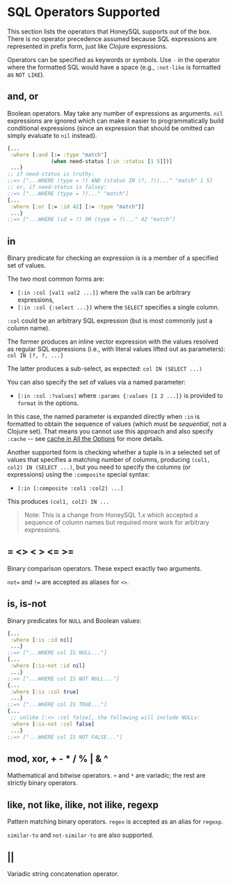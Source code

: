 # SQL Operators Supported

This section lists the operators that HoneySQL supports
out of the box. There is no operator precedence assumed
because SQL expressions are represented in prefix form,
just like Clojure expressions.

Operators can be specified as keywords or symbols. Use
`-` in the operator where the formatted SQL would have
a space (e.g., `:not-like` is formatted as `NOT LIKE`).

## and, or

Boolean operators. May take any number of expressions
as arguments. `nil` expressions are ignored which can
make it easier to programmatically build conditional
expressions (since an expression that should be omitted
can simply evaluate to `nil` instead).

```clojure
{...
 :where [:and [:= :type "match"]
              (when need-status [:in :status [1 5]])]
 ...}
;; if need-status is truthy:
;;=> ["...WHERE (type = ?) AND (status IN (?, ?))..." "match" 1 5]
;; or, if need-status is falsey:
;;=> ["...WHERE (type = ?)..." "match"]
{...
 :where [:or [:= :id 42] [:= :type "match"]]
 ...}
;;=> ["...WHERE (id = ?) OR (type = ?)..." 42 "match"]
```

## in

Binary predicate for checking an expression is
is a member of a specified set of values.

The two most common forms are:

* `[:in :col [val1 val2 ...]]` where the `valN` can be arbitrary expressions,
* `[:in :col {:select ...}]` where the `SELECT` specifies a single column.

`:col` could be an arbitrary SQL expression (but is most
commonly just a column name).

The former produces an inline vector expression with the
values resolved as regular SQL expressions (i.e., with
literal values lifted out as parameters): `col IN [?, ?, ...]`

The latter produces a sub-select, as expected: `col IN (SELECT ...)`

You can also specify the set of values via a named parameter:

* `[:in :col :?values]` where `:params {:values [1 2 ...]}` is provided to `format` in the options.

In this case, the named parameter is expanded directly when
`:in` is formatted to obtain the sequence of values (which
must be _sequential_, not a Clojure set). That means you
cannot use this approach and also specify `:cache` -- see
[cache in All the Options](options.md#cache) for more details.

Another supported form is checking whether a tuple is in
a selected set of values that specifies a matching number
of columns, producing `(col1, col2) IN (SELECT ...)`, but
you need to specify the columns (or expressions) using the
`:composite` special syntax:

* `[:in [:composite :col1 :col2] ...]`

This produces `(col1, col2) IN ...`

> Note: This is a change from HoneySQL 1.x which accepted a sequence of column names but required more work for arbitrary expressions.

## = <> < > <= >=

Binary comparison operators. These expect exactly
two arguments.

`not=` and `!=` are accepted as aliases for `<>`.

## is, is-not

Binary predicates for `NULL` and Boolean values:

```clojure
{...
 :where [:is :id nil]
 ...}
;;=> ["...WHERE col IS NULL..."]
{...
 :where [:is-not :id nil]
 ...}
;;=> ["...WHERE col IS NOT NULL..."]
{...
 :where [:is :col true]
 ...}
;;=> ["...WHERE col IS TRUE..."]
{...
 ;; unlike [:<> :col false], the following will include NULLs:
 :where [:is-not :col false]
 ...}
;;=> ["...WHERE col IS NOT FALSE..."]
```

## mod, xor, + - * / % | & ^

Mathematical and bitwise operators. `+` and `*` are
variadic; the rest are strictly binary operators.

## like, not like, ilike, not ilike, regexp

Pattern matching binary operators. `regex` is accepted
as an alias for `regexp`.

`similar-to` and `not-similar-to` are also supported.

## ||

Variadic string concatenation operator.
